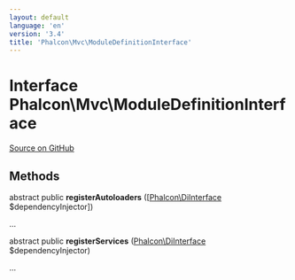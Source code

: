```yaml
---
layout: default
language: 'en'
version: '3.4'
title: 'Phalcon\Mvc\ModuleDefinitionInterface'
---
```

# Interface **Phalcon\Mvc\ModuleDefinitionInterface**

<a href="https://github.com/phalcon/cphalcon/tree/v3.4.0/phalcon/mvc/moduledefinitioninterface.zep" class="btn btn-default btn-sm">Source on GitHub</a>

## Methods
abstract public  **registerAutoloaders** ([[Phalcon\DiInterface](/3.4/en/api/Phalcon_Di) $dependencyInjector])

...


abstract public  **registerServices** ([Phalcon\DiInterface](/3.4/en/api/Phalcon_Di) $dependencyInjector)

...


